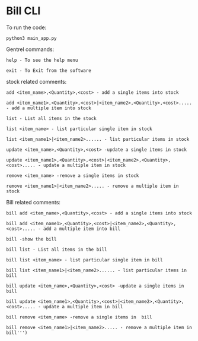 # Bill CLI

To run the code:

    python3 main_app.py


Gentrel commands:
    
    help - To see the help menu

    exit - To Exit from the software

stock related comments:

    add <item_name>,<Quantity>,<cost> - add a single items into stock
    
    add <item_name1>,<Quantity>,<cost>|<item_name2>,<Quantity>,<cost>..... - add a multiple item into stock
    
    list - List all items in the stock
    
    list <item_name> - list particular single item in stock
    
    list <item_name1>|<item_name2>...... - list particular items in stock
    
    update <item_name>,<Quantity>,<cost> -update a single items in stock

    update <item_name1>,<Quantity>,<cost>|<item_name2>,<Quantity>,<cost>..... - update a multiple item in stock
    
    remove <item_name> -remove a single items in stock	
    
    remove <item_name1>|<item_name2>..... - remove a multiple item in stock

Bill related comments:

    bill add <item_name>,<Quantity>,<cost> - add a single items into stock
    
    bill add <item_name1>,<Quantity>,<cost>|<item_name2>,<Quantity>,<cost>..... - add a multiple item into bill
    
    bill -show the bill

    bill list - List all items in the bill
    
    bill list <item_name> - list particular single item in bill
    
    bill list <item_name1>|<item_name2>...... - list particular items in bill
    
    bill update <item_name>,<Quantity>,<cost> -update a single items in bill

    bill update <item_name1>,<Quantity>,<cost>|<item_name2>,<Quantity>,<cost>..... - update a multiple item in bill
    
    bill remove <item_name> -remove a single items in  bill	
    
    bill remove <item_name1>|<item_name2>..... - remove a multiple item in bill''')